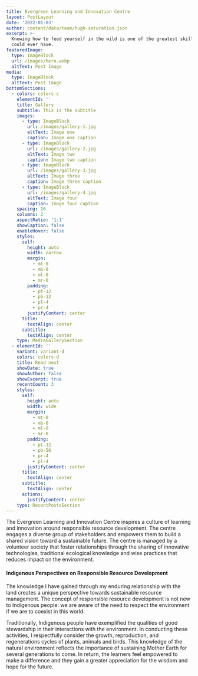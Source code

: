 ```yaml
---
title: Evergreen Learning and Innovation Centre
layout: PostLayout
date: '2022-01-03'
author: content/data/team/hugh-saturation.json
excerpt: >-
  Knowing how to feed yourself in the wild is one of the greatest skills you
  could ever have.
featuredImage:
  type: ImageBlock
  url: /images/hero.webp
  altText: Post Image
media:
  type: ImageBlock
  altText: Post Image
bottomSections:
  - colors: colors-c
    elementId: ''
    title: Gallery
    subtitle: This is the subtitle
    images:
      - type: ImageBlock
        url: /images/gallery-1.jpg
        altText: Image one
        caption: Image one caption
      - type: ImageBlock
        url: /images/gallery-2.jpg
        altText: Image two
        caption: Image two caption
      - type: ImageBlock
        url: /images/gallery-3.jpg
        altText: Image three
        caption: Image three caption
      - type: ImageBlock
        url: /images/gallery-4.jpg
        altText: Image four
        caption: Image four caption
    spacing: 16
    columns: 2
    aspectRatio: '1:1'
    showCaption: false
    enableHover: false
    styles:
      self:
        height: auto
        width: narrow
        margin:
          - mt-0
          - mb-0
          - ml-0
          - mr-0
        padding:
          - pt-12
          - pb-12
          - pl-4
          - pr-4
        justifyContent: center
      title:
        textAlign: center
      subtitle:
        textAlign: center
    type: MediaGallerySection
  - elementId: ''
    variant: variant-d
    colors: colors-d
    title: Read next
    showDate: true
    showAuthor: false
    showExcerpt: true
    recentCount: 3
    styles:
      self:
        height: auto
        width: wide
        margin:
          - mt-0
          - mb-0
          - ml-0
          - mr-0
        padding:
          - pt-12
          - pb-56
          - pr-4
          - pl-4
        justifyContent: center
      title:
        textAlign: center
      subtitle:
        textAlign: center
      actions:
        justifyContent: center
    type: RecentPostsSection
---
```

The Evergreen Learning and Innovation Centre inspires a culture of learning and innovation around responsible resource development. The centre engages a diverse group of stakeholders and empowers them to build a shared vision toward a sustainable future. The centre is managed by a volunteer society that foster relationships through the sharing of innovative technologies, traditional ecological knowledge and wise practices that reduces impact on the environment.

#### Indigenous Perspectives on Responsible Resource Development

The knowledge I have gained through my enduring relationship with the land creates a unique perspective towards sustainable resource management. The concept of responsible resource development is not new to Indigenous people: we are aware of the need to respect the environment if we are to coexist in this world.

Traditionally, Indigenous people have exemplified the qualities of good stewardship in their interactions with the environment. In conducting these activities, I respectfully consider the growth, reproduction, and regenerations cycles of plants, animals and birds. This knowledge of the natural environment reflects the importance of sustaining Mother Earth for several generations to come. In return, the learners feel empowered to make a difference and they gain a greater appreciation for the wisdom and hope for the future.